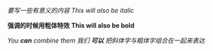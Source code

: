 *要写一些有意义的内容*
_This will also be italic_

**强调的时候用粗体特效**
__This will also be bold__

_You **can** combine them_
_我们 **可以** 把斜体字与粗体字组合在一起来表达_
